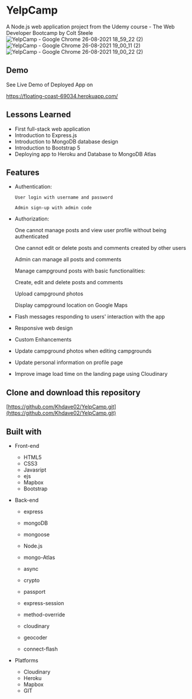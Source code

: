 
# YelpCamp

A Node.js web application project from the Udemy course - The Web Developer Bootcamp by Colt Steele
![YelpCamp - Google Chrome 26-08-2021 18_59_22 (2)](https://user-images.githubusercontent.com/87975841/130975236-16eec270-a217-4f1d-ba4f-3fb8235c4532.png)
![YelpCamp - Google Chrome 26-08-2021 19_00_11 (2)](https://user-images.githubusercontent.com/87975841/130975452-d6384461-6b44-480c-8de3-f3ff759500aa.png)
![YelpCamp - Google Chrome 26-08-2021 19_00_22 (2)](https://user-images.githubusercontent.com/87975841/130975582-5a1fd4dc-cbdd-4490-b8e5-a99bcb9fc53a.png)

## Demo

See Live Demo of Deployed App on 

https://floating-coast-69034.herokuapp.com/

## Lessons Learned

* First full-stack web application
* Introduction to Express.js
* Introduction to MongoDB database design
* Introduction to Bootstrap 5
* Deploying app to Heroku and Database to MongoDB Atlas

  
## Features


  - Authentication:

        User login with username and password

        Admin sign-up with admin code

- Authorization:

  One cannot manage posts and view user profile without being authenticated
  
  One cannot edit or delete posts and comments created by other users

  Admin can manage all posts and comments

  Manage campground posts with basic functionalities:

  Create, edit and delete posts and comments

  Upload campground photos

  Display campground location on Google Maps

  
- Flash messages responding to users' interaction with the app

- Responsive web design

- Custom Enhancements

- Update campground photos when editing campgrounds

- Update personal information on profile page

- Improve image load time on the landing page using Cloudinary

## Clone and download this repository

[https://github.com/Khdave02/YelpCamp.git](https://github.com/Khdave02/YelpCamp.git)




 ##  Built with
* Front-end

  * HTML5
  * CSS3
  * Javasript
  * ejs
  * Mapbox
  * Bootstrap
* Back-end
  * express
   * mongoDB
   * mongoose
   * Node.js

   * mongo-Atlas
   * async
   * crypto

  *   passport
  
  * express-session
  * method-override

  * cloudinary
  * geocoder
  * connect-flash
* Platforms
  * Cloudinary
  * Heroku
  * Mapbox
  * GIT
